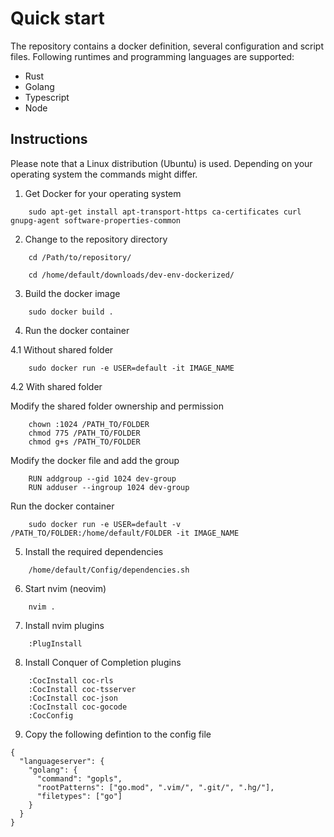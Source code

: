 # Quick start

The repository contains a docker definition, several configuration and script files.
Following runtimes and programming languages are supported:

- Rust
- Golang
- Typescript
- Node 

## Instructions

Please note that a Linux distribution (Ubuntu) is used. Depending on your
operating system the commands might differ.

1. Get Docker for your operating system 

```
    sudo apt-get install apt-transport-https ca-certificates curl gnupg-agent software-properties-common
```

2. Change to the repository directory

```
    cd /Path/to/repository/
```

```
    cd /home/default/downloads/dev-env-dockerized/
```

3. Build the docker image

```
    sudo docker build .
```

4. Run the docker container

4.1 Without shared folder

```
    sudo docker run -e USER=default -it IMAGE_NAME
```

4.2 With shared folder

Modify the shared folder ownership and permission

```
    chown :1024 /PATH_TO/FOLDER
    chmod 775 /PATH_TO/FOLDER
    chmod g+s /PATH_TO/FOLDER
```

Modify the docker file and add the group

```
    RUN addgroup --gid 1024 dev-group
    RUN adduser --ingroup 1024 dev-group
```

Run the docker container

```
    sudo docker run -e USER=default -v /PATH_TO/FOLDER:/home/default/FOLDER -it IMAGE_NAME
```

5. Install the required dependencies

```
    /home/default/Config/dependencies.sh
```
6. Start nvim (neovim)

```
    nvim .
```

7. Install nvim plugins

```
    :PlugInstall
```

8. Install Conquer of Completion plugins

```
    :CocInstall coc-rls
    :CocInstall coc-tsserver
    :CocInstall coc-json
    :CocInstall coc-gocode
    :CocConfig
```

9. Copy the following defintion to the config file
```
{
  "languageserver": {
    "golang": {
      "command": "gopls",
      "rootPatterns": ["go.mod", ".vim/", ".git/", ".hg/"],
      "filetypes": ["go"]
    }
  }
}
```





